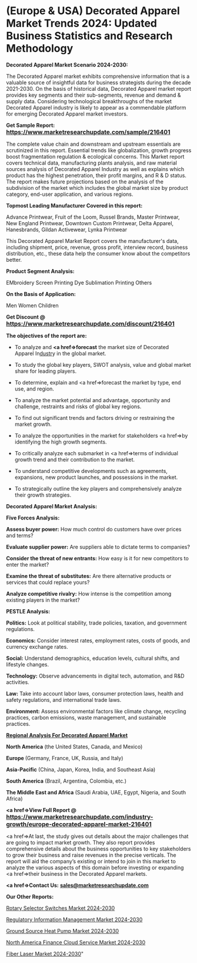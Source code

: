 # (Europe & USA) Decorated Apparel Market Trends 2024: Updated Business Statistics and Research Methodology

<strong>Decorated Apparel Market Scenario 2024-2030:</strong>

The Decorated Apparel market exhibits comprehensive information that is a valuable source of insightful data for business strategists during the decade 2021-2030. On the basis of historical data, Decorated Apparel market report provides key segments and their sub-segments, revenue and demand &amp; supply data. Considering technological breakthroughs of the market Decorated Apparel industry is likely to appear as a commendable platform for emerging Decorated Apparel market investors.

<strong>Get Sample Report: <a href=https://www.marketresearchupdate.com/sample/216401><font size=3 color=#0000ff>https://www.marketresearchupdate.com/sample/216401</font></a></strong>

The complete value chain and downstream and upstream essentials are scrutinized in this report. Essential trends like globalization, growth progress boost fragmentation regulation &amp; ecological concerns. This Market report covers technical data, manufacturing plants analysis, and raw material sources analysis of Decorated Apparel Industry as well as explains which product has the highest penetration, their profit margins, and R & D status. The report makes future projections based on the analysis of the subdivision of the market which includes the global market size by product category, end-user application, and various regions.

<strong>Topmost Leading Manufacturer Covered in this report:</strong>

Advance Printwear, Fruit of the Loom, Russel Brands, Master Printwear, New England Printwear, Downtown Custom Printwear, Delta Apparel, Hanesbrands, Gildan Activewear, Lynka Printwear

This Decorated Apparel Market Report covers the manufacturer's data, including shipment, price, revenue, gross profit, interview record, business distribution, etc., these data help the consumer know about the competitors better.

<strong>Product Segment Analysis: </strong>

EMbroidery
Screen Printing
Dye Sublimation
Printing
Others

<strong>On the Basis of Application:</strong>

Men
Women
Children

<strong>Get Discount @ <a href=https://www.marketresearchupdate.com/discount/216401><font size=3 color=#0000ff>https://www.marketresearchupdate.com/discount/216401</font></a></strong>

<strong><b>The objectives of the report are:</b></strong>

- To analyze and <strong><a href=><strong>forecast</strong></a></strong> the market size of Decorated Apparel In<a href=ASDF991299>dustr</a>y in the global market.

- To study the global key players, SWOT analysis, value and global market share for leading players.

- To determine, explain and <a href=>forecast</a> the market by type, end use, and region.

- To analyze the market potential and advantage, opportunity and challenge, restraints and risks of global key regions.

- To find out significant trends and factors driving or restraining the market growth.

- To analyze the opportunities in the market for stakeholders <a href=>by</a> identifying the high growth segments.

- To critically analyze each submarket in <a href=>terms</a> of individual growth trend and their contribution to the market.

- To understand competitive developments such as agreements, expansions, new product launches, and possessions in the market.

- To strategically outline the key players and comprehensively analyze their growth strategies.

<strong>Decorated Apparel Market Analysis:</strong>

<strong>Five Forces Analysis:</strong>

<strong>Assess buyer power:</strong> How much control do customers have over prices and terms?

<strong>Evaluate supplier power:</strong> Are suppliers able to dictate terms to companies?

<strong>Consider the threat of new entrants:</strong> How easy is it for new competitors to enter the market?

<strong>Examine the threat of substitutes:</strong> Are there alternative products or services that could replace yours?

<strong>Analyze competitive rivalry:</strong> How intense is the competition among existing players in the market?

<strong>PESTLE Analysis:</strong>

<strong>Politics:</strong> Look at political stability, trade policies, taxation, and government regulations.

<strong>Economics:</strong> Consider interest rates, employment rates, costs of goods, and currency exchange rates.

<strong>Social:</strong> Understand demographics, education levels, cultural shifts, and lifestyle changes.

<strong>Technology:</strong> Observe advancements in digital tech, automation, and R&D activities.

<strong>Law:</strong> Take into account labor laws, consumer protection laws, health and safety regulations, and international trade laws.

<strong>Environment:</strong> Assess environmental factors like climate change, recycling practices, carbon emissions, waste management, and sustainable practices.

<strong><u><b>Regional Analysis For Decorated Apparel Market</b></u></strong>

<strong><b>North America</b></strong> (the United States, Canada, and Mexico)

<strong><b>Europe </b></strong>(Germany, France, UK, Russia, and Italy)

<strong><b>Asia-Pacific</b></strong> (China, Japan, Korea, India, and Southeast Asia)

<strong><b>South America</b></strong> (Brazil, Argentina, Colombia, etc.)

<strong><b>The Middle East and Africa</b></strong> (Saudi Arabia, UAE, Egypt, Nigeria, and South Africa)

<strong><a href=>View Full Report</a> @ <a href=https://www.marketresearchupdate.com/industry-growth/europe-decorated-apparel-market-216401><font size=3 color=#0000ff>https://www.marketresearchupdate.com/industry-growth/europe-decorated-apparel-market-216401</font></a></strong>

<a href=>At last,</a> the study gives out details about the major challenges that are going to impact market growth. They also report provides comprehensive details about the business opportunities to key stakeholders to grow their business and raise revenues in the precise verticals. The report will aid the company’s existing or intend to join in this market to analyze the various aspects of this domain before investing or expanding <a href=>their</a> business in the Decorated Apparel markets.

<strong><a href=>Contact Us:</a></strong>
<strong>sales@marketresearchupdate.com</strong>

<strong>Our Other Reports:</strong>

<a href=https://www.linkedin.com/pulse/rotary-selector-switches-market-opportunities-stay-ahead>Rotary Selector Switches Market 2024-2030</a>

<a href=https://www.linkedin.com/pulse/regulatory-information-management-market-outlooks>Regulatory Information Management Market 2024-2030</a>

<a href=https://www.linkedin.com/pulse/ground-source-heat-pump-market-2023-remarking-enormous>Ground Source Heat Pump Market 2024-2030</a>

<a href=https://www.linkedin.com/pulse/north-america-finance-cloud-service-market-challenges-4uscf/>North America Finance Cloud Service Market 2024-2030</a>

<a href=https://medium.com/@200014aishwarya/north-america-fiber-laser-market-2023-industry-outlook-present-scenario-of-manufacturers-channels-7d339ccc7889> Fiber Laser Market 2024-2030</a>"
